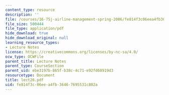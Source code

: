 ```yaml
---
content_type: resource
description: ''
file: /courses/16-75j-airline-management-spring-2006/fe814f3c06eea4fb36467695531c802a_lect26.pdf
file_size: 500444
file_type: application/pdf
hide_download: true
hide_download_original: null
learning_resource_types:
- Lecture Notes
license: https://creativecommons.org/licenses/by-nc-sa/4.0/
ocw_type: OCWFile
parent_title: Lecture Notes
parent_type: CourseSection
parent_uid: ebe3197b-865f-b38c-4c71-e92fd68919d3
resourcetype: Document
title: lect26.pdf
uid: fe814f3c-06ee-a4fb-3646-7695531c802a
---
```

